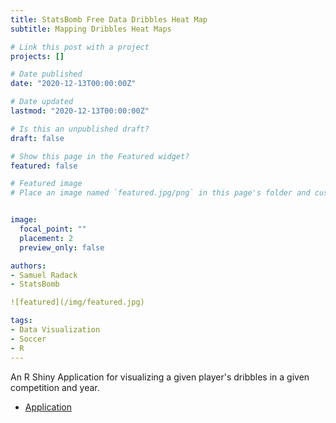 ```yaml
---
title: StatsBomb Free Data Dribbles Heat Map
subtitle: Mapping Dribbles Heat Maps

# Link this post with a project
projects: []

# Date published
date: "2020-12-13T00:00:00Z"

# Date updated
lastmod: "2020-12-13T00:00:00Z"

# Is this an unpublished draft?
draft: false

# Show this page in the Featured widget?
featured: false

# Featured image
# Place an image named `featured.jpg/png` in this page's folder and customize its options here.


image:
  focal_point: ""
  placement: 2
  preview_only: false

authors:
- Samuel Radack
- StatsBomb

![featured](/img/featured.jpg)

tags:
- Data Visualization
- Soccer
- R
---
```


An R Shiny Application for visualizing a given player's dribbles in a given competition and year.

* [Application](https://samuelradack.shinyapps.io/dribblesHeatMap/)

